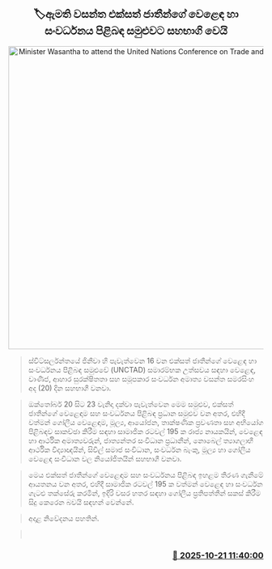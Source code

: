 <p align='center'><b><h2 align='center' title='Minister Wasantha to attend the United Nations Conference on Trade and Development'>🏷ඇමති වසන්ත එක්සත් ජාතීන්ගේ වෙළෙඳ හා සංවර්ධනය පිළිබඳ සමුළුවට සහභාගි වෙයි</h2></b></p>
<p align='center'><img src='https://helakuru.sgp1.cdn.digitaloceanspaces.com/esana/images/lib/wasantha-samarasinhe-jkl.jpg' width='600' alt='Minister Wasantha to attend the United Nations Conference on Trade and Development'></p>

> ස්විට්සර්ලන්තයේ ජිනීවා හි පැවැත්වෙන 16 වන එක්සත් ජාතීන්ගේ වෙළෙඳ හා සංවර්ධනය පිළිබඳ සමුළුවේ (UNCTAD) සමාරම්භක උත්සවය සඳහා වෙළෙඳ, වාණිජ, ආහාර සුරක්ෂිතතා සහ සමූපකාර සංවර්ධන අමාත්‍ය වසන්ත සමරසිංහ අද (20) දින සහභාගී වනවා.

> ඔක්තෝබර් 20 සිට 23 වැනිදා දක්වා පැවැත්වෙන මෙම සමුළුව, එක්සත් ජාතීන්ගේ වෙළෙඳාම සහ සංවර්ධනය පිළිබඳ ප්‍රධාන සමුළුව වන අතර, එහිදී වත්මන් ගෝලීය වෙළෙඳාම, මූල්‍ය, ආයෝජන, තාක්ෂණික ප්‍රවණතා සහ අභියෝග පිළිබඳව සාකච්ඡා කිරීම සඳහා සාමාජික රටවල් 195 ක රාජ්‍ය නායකයින්, වෙළෙඳ හා ආර්ථික අමාත්‍යවරුන්, ජාත්‍යන්තර සංවිධාන ප්‍රධානීන්, නොබෙල් ත්‍යාගලාභී ආර්ථික විද්‍යාඥයින්, සිවිල් සමාජ සංවිධාන, සංවර්ධන බැංකු, මූල්‍ය හා ගෝලීය වෙළෙඳ සංවිධාන වල නියෝජිතයින් සහභාගී වනවා.

> මෙය එක්සත් ජාතීන්ගේ වෙළෙඳාම සහ සංවර්ධනය පිළිබඳ ඉහළම තීරණ ගැනීමේ ආයතනය වන අතර, එහිදී සාමාජික රටවල් 195 ක වත්මන් වෙළෙඳ හා සංවර්ධන ගැටළු තක්සේරු කරමින්, ඉදිරි වසර හතර සඳහා ගෝලීය ප්‍රතිපත්තීන් සකස් කිරීම සිදු කෙරෙන බවයි සඳහන් වෙන්නේ.

> අදාළ නිවේදනය පහතින්.

>  



<h3 align='right'><a href='https://www.helakuru.lk/esana/p/114645/'>📅 2025-10-21 11:40:00</a></h3>
